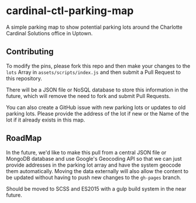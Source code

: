 # cardinal-ctl-parking-map

A simple parking map to show potential parking lots around the Charlotte Cardinal Solutions office in Uptown.

## Contributing

To modify the pins, please fork this repo and then make your changes to the `lots` Array in `assets/scripts/index.js` and then submit a Pull Request to this repository.

There will be a JSON file or NoSQL database to store this information in the future, which will remove the need to fork and submit Pull Requests.

You can also create a GitHub issue with new parking lots or updates to old parking lots. Please provide the address of the lot if new or the Name of the lot if it already exists in this map.

## RoadMap

In the future, we'd like to make this pull from a central JSON file or MongoDB database and use Google's Geocoding API so that we can just provide addresses in the parking lot array and have the system geocode them automatically. Moving the data externally will also allow the content to be updated without having to push new changes to the `gh-pages` branch.

Should be moved to SCSS and ES2015 with a gulp build system in the near future.
